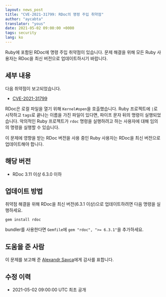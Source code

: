 ```yaml
---
layout: news_post
title: "CVE-2021-31799: RDoc의 명령 주입 취약점"
author: "aycabta"
translator: "yous"
date: 2021-05-02 09:00:00 +0000
tags: security
lang: ko
---
```


Ruby에 포함된 RDoc에 명령 주입 취약점이 있습니다.
문제 해결을 위해 모든 Ruby 사용자는 RDoc을 최신 버전으로 업데이트하시기 바랍니다.

## 세부 내용

다음 취약점이 보고되었습니다.

* [CVE-2021-31799](https://www.cve.org/CVERecord?id=CVE-2021-31799)

RDoc은 로컬 파일을 열기 위해 `Kernel#open`을 호출했습니다. Ruby 프로젝트에 `|`로 시작하고 `tags`로 끝나는 이름을 가진 파일이 있다면, 파이프 문자 뒤의 명령이 실행되었습니다. 악의적인 Ruby 프로젝트가 `rdoc` 명령을 실행하려고 하는 사용자에 대해 임의의 명령을 실행할 수 있습니다.

이 문제에 영향을 받는 RDoc 버전을 사용 중인 Ruby 사용자는 RDoc을 최신 버전으로 업데이트해야 합니다.

## 해당 버전

* RDoc 3.11 이상 6.3.0 이하

## 업데이트 방법

취약점 해결을 위해 RDoc을 최신 버전(6.3.1 이상)으로 업데이트하려면 다음 명령을 실행하세요.

```
gem install rdoc
```

bundler를 사용한다면 `Gemfile`에 `gem "rdoc", ">= 6.3.1"`을 추가하세요.

## 도움을 준 사람

이 문제를 보고해 준 [Alexandr Savca](https://hackerone.com/sighook)에게 감사를 표합니다.

## 수정 이력

* 2021-05-02 09:00:00 UTC 최초 공개
